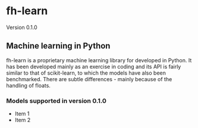 # fh-learn

Version 0.1.0

## Machine learning in Python

fh-learn is a proprietary machine learning library for developed in Python. It has been developed mainly as an exercise in coding and its API is fairly similar to that of scikit-learn, to which the models have also been benchmarked. There are subtle differences - mainly because of the handling of floats. 


### Models supported in version 0.1.0

* Item 1
* Item 2